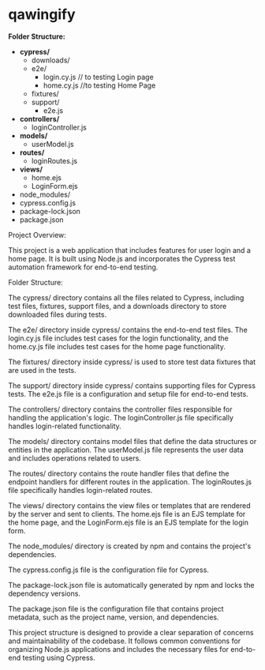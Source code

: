# qawingify 

  **Folder Structure:**
- **cypress/**
  - downloads/
  - e2e/
    - login.cy.js  // to testing Login page
    - home.cy.js   //to testing Home Page
  - fixtures/
  - support/
    - e2e.js
- **controllers/**
  - loginController.js
- **models/**
  - userModel.js
- **routes/**
  - loginRoutes.js
- **views/**
  - home.ejs
  - LoginForm.ejs
- node_modules/
- cypress.config.js
- package-lock.json
- package.json

Project Overview:

This project is a web application that includes features for user login and a home page. It is built using Node.js and incorporates the Cypress test automation framework for end-to-end testing.

Folder Structure:

The cypress/ directory contains all the files related to Cypress, including test files, fixtures, support files, and a downloads directory to store downloaded files during tests.

The e2e/ directory inside cypress/ contains the end-to-end test files. The login.cy.js file includes test cases for the login functionality, and the home.cy.js file includes test cases for the home page functionality.

The fixtures/ directory inside cypress/ is used to store test data fixtures that are used in the tests.

The support/ directory inside cypress/ contains supporting files for Cypress tests. The e2e.js file is a configuration and setup file for end-to-end tests.

The controllers/ directory contains the controller files responsible for handling the application's logic. The loginController.js file specifically handles login-related functionality.

The models/ directory contains model files that define the data structures or entities in the application. The userModel.js file represents the user data and includes operations related to users.

The routes/ directory contains the route handler files that define the endpoint handlers for different routes in the application. The loginRoutes.js file specifically handles login-related routes.

The views/ directory contains the view files or templates that are rendered by the server and sent to clients. The home.ejs file is an EJS template for the home page, and the LoginForm.ejs file is an EJS template for the login form.

The node_modules/ directory is created by npm and contains the project's dependencies.

The cypress.config.js file is the configuration file for Cypress.

The package-lock.json file is automatically generated by npm and locks the dependency versions.

The package.json file is the configuration file that contains project metadata, such as the project name, version, and dependencies.

This project structure is designed to provide a clear separation of concerns and maintainability of the codebase. It follows common conventions for organizing Node.js applications and includes the necessary files for end-to-end testing using Cypress.
